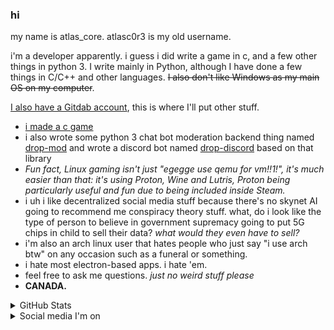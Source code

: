 ### hi
my name is atlas\_core. atlasc0r3 is my old username.

i'm a developer apparently. i guess i did write a game in c, and a few other things in python 3.
I write mainly in Python, although I have done a few things in C/C++ and other languages. 
~~I also don't like Windows as my main OS on my computer~~.

[I also have a Gitdab account](https://gitdab.com/atlas_core), this is where I'll put other stuff.

- [i made a c game](https://github.com/AtlasC0R3/dotty)
- i also wrote some python 3 chat bot moderation backend thing named [drop-mod](https://github.com/AtlasC0R3/drop-mod) and wrote a discord bot named [drop-discord](https://github.com/AtlasC0R3/drop-discord) based on that library
- *Fun fact, Linux gaming isn't just "egegge use qemu for vm!!1!", it's much easier than that: it's using Proton, Wine and Lutris, Proton being particularly useful and fun due to being included inside Steam.*
- i uh i like decentralized social media stuff because there's no skynet AI going to recommend me conspiracy theory stuff. what, do i look like the type of person to believe in government supremacy going to put 5G chips in child to sell their data? *what would they even have to sell?*
- i'm also an arch linux user that hates people who just say "i use arch btw" on any occasion such as a funeral or something.
- i hate most electron-based apps. i hate 'em.
- feel free to ask me questions. *just no weird stuff please*
- **CANADA.**
<!-- unless your name is jakaco -->

<!--
**AtlasC0R3/AtlasC0R3** is a ✨ _special_ ✨ repository because its `README.md` (this file) appears on your GitHub profile.

Here are some ideas to get you started:

- 🔭 I’m currently working on ...
- 🌱 I’m currently learning ...
- 👯 I’m looking to collaborate on ...
- 🤔 I’m looking for help with ...
- 💬 Ask me about ...
- 📫 How to reach me: ...
- 😄 Pronouns: ...
- ⚡ Fun fact: ...

I'm keeping this in for a reference for later.
-->

<details>
    <summary>GitHub Stats</summary>
    <br />
      <img align="center" src="https://github-readme-stats.vercel.app/api?username=atlasc0r3&show_icons=true&theme=cobalt" />
      <img align="center" src="https://github-readme-stats.vercel.app/api/top-langs/?username=atlasc0r3&exclude_repo=atlasc0r3.github.io&layout=compact&theme=cobalt" />
</details>

<details>
    <summary>Social media I'm on</summary>
    <p align="center">
      <a rel="me" href="https://mastodon.online/@atlas_core"> <img src="https://raw.githubusercontent.com/github/explore/80688e429a7d4ef2fca1e82350fe8e3517d3494d/topics/mastodon/mastodon.png" alt="Mastodon" height="40" style="vertical-align:top; margin:4px"></a>
      <a href="https://gitdab.com/atlas_core"> <img src="https://gitdab.com/img/gitea-lg.png" alt="Gitdab" height="40" style="vertical-align:top; margin:4px"></a>
      <!--
      <a href="https://matrix.to/#/@atlas_core:matrix.org"> <img src="https://raw.githubusercontent.com/matrix-org/matrix.org/master/content/matrix%20logo.svg" alt="Matrix.org" height="40" style="vertical-align:top; margin:4px"></a>
      commented because this looks ugly
      -->
    </p>
</details>

